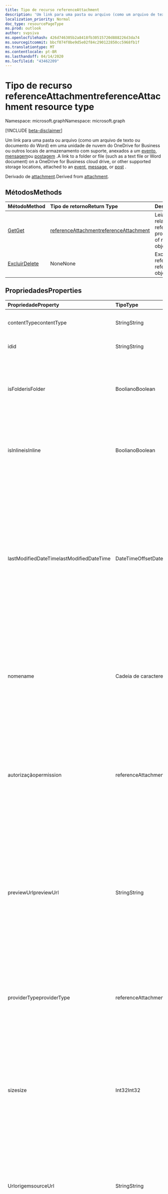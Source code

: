 ```yaml
---
title: Tipo de recurso referenceAttachment
description: 'Um link para uma pasta ou arquivo (como um arquivo de texto ou documento do Word) em uma unidade de nuvem do OneDrive for Business ou outros locais de armazenamento com suporte, anexados a '
localization_priority: Normal
doc_type: resourcePageType
ms.prod: outlook
author: svpsiva
ms.openlocfilehash: 426d746305b2a8418fb30515720d888226d3da74
ms.sourcegitcommit: bbcf074f0be9d5e02f84c290122850cc5968fb1f
ms.translationtype: MT
ms.contentlocale: pt-BR
ms.lasthandoff: 04/14/2020
ms.locfileid: "43462209"
---
```

# <a name="referenceattachment-resource-type"></a><span data-ttu-id="d33a2-103">Tipo de recurso referenceAttachment</span><span class="sxs-lookup"><span data-stu-id="d33a2-103">referenceAttachment resource type</span></span>

<span data-ttu-id="d33a2-104">Namespace: microsoft.graph</span><span class="sxs-lookup"><span data-stu-id="d33a2-104">Namespace: microsoft.graph</span></span>

[!INCLUDE [beta-disclaimer](../../includes/beta-disclaimer.md)]

<span data-ttu-id="d33a2-105">Um link para uma pasta ou arquivo (como um arquivo de texto ou documento do Word) em uma unidade de nuvem do OneDrive for Business ou outros locais de armazenamento com suporte, anexados a um [evento](../resources/event.md), [mensagem](../resources/message.md)ou [postagem](../resources/post.md) .</span><span class="sxs-lookup"><span data-stu-id="d33a2-105">A link to a folder or file (such as a text file or Word document) on a OneDrive for Business cloud drive, or other supported storage locations, attached to an [event](../resources/event.md), [message](../resources/message.md), or [post](../resources/post.md) .</span></span>

<span data-ttu-id="d33a2-106">Derivado de [attachment](attachment.md).</span><span class="sxs-lookup"><span data-stu-id="d33a2-106">Derived from [attachment](attachment.md).</span></span>

## <a name="methods"></a><span data-ttu-id="d33a2-107">Métodos</span><span class="sxs-lookup"><span data-stu-id="d33a2-107">Methods</span></span>

| <span data-ttu-id="d33a2-108">Método</span><span class="sxs-lookup"><span data-stu-id="d33a2-108">Method</span></span>       | <span data-ttu-id="d33a2-109">Tipo de retorno</span><span class="sxs-lookup"><span data-stu-id="d33a2-109">Return Type</span></span>  |<span data-ttu-id="d33a2-110">Descrição</span><span class="sxs-lookup"><span data-stu-id="d33a2-110">Description</span></span>|
|:---------------|:--------|:----------|
|[<span data-ttu-id="d33a2-111">Get</span><span class="sxs-lookup"><span data-stu-id="d33a2-111">Get</span></span>](../api/attachment-get.md) | [<span data-ttu-id="d33a2-112">referenceAttachment</span><span class="sxs-lookup"><span data-stu-id="d33a2-112">referenceAttachment</span></span>](referenceattachment.md) |<span data-ttu-id="d33a2-113">Leia as propriedades e os relacionamentos do objeto referenceAttachment.</span><span class="sxs-lookup"><span data-stu-id="d33a2-113">Read properties and relationships of referenceAttachment object.</span></span>|
|[<span data-ttu-id="d33a2-114">Excluir</span><span class="sxs-lookup"><span data-stu-id="d33a2-114">Delete</span></span>](../api/attachment-delete.md) | <span data-ttu-id="d33a2-115">None</span><span class="sxs-lookup"><span data-stu-id="d33a2-115">None</span></span> |<span data-ttu-id="d33a2-116">Exclua o objeto referenceAttachment.</span><span class="sxs-lookup"><span data-stu-id="d33a2-116">Delete referenceAttachment object.</span></span> |

## <a name="properties"></a><span data-ttu-id="d33a2-117">Propriedades</span><span class="sxs-lookup"><span data-stu-id="d33a2-117">Properties</span></span>
| <span data-ttu-id="d33a2-118">Propriedade</span><span class="sxs-lookup"><span data-stu-id="d33a2-118">Property</span></span>     | <span data-ttu-id="d33a2-119">Tipo</span><span class="sxs-lookup"><span data-stu-id="d33a2-119">Type</span></span>   |<span data-ttu-id="d33a2-120">Descrição</span><span class="sxs-lookup"><span data-stu-id="d33a2-120">Description</span></span>|
|:---------------|:--------|:----------|
|<span data-ttu-id="d33a2-121">contentType</span><span class="sxs-lookup"><span data-stu-id="d33a2-121">contentType</span></span>|<span data-ttu-id="d33a2-122">String</span><span class="sxs-lookup"><span data-stu-id="d33a2-122">String</span></span>|<span data-ttu-id="d33a2-123">O tipo de conteúdo do anexo.</span><span class="sxs-lookup"><span data-stu-id="d33a2-123">The content type of the attachment.</span></span> <span data-ttu-id="d33a2-124">Opcional.</span><span class="sxs-lookup"><span data-stu-id="d33a2-124">Optional.</span></span>|
|<span data-ttu-id="d33a2-125">id</span><span class="sxs-lookup"><span data-stu-id="d33a2-125">id</span></span>|<span data-ttu-id="d33a2-126">String</span><span class="sxs-lookup"><span data-stu-id="d33a2-126">String</span></span>|<span data-ttu-id="d33a2-p102">A ID do anexo.  Somente leitura.</span><span class="sxs-lookup"><span data-stu-id="d33a2-p102">The attachment ID.  Read-only.</span></span>|
|<span data-ttu-id="d33a2-129">isFolder</span><span class="sxs-lookup"><span data-stu-id="d33a2-129">isFolder</span></span>|<span data-ttu-id="d33a2-130">Booliano</span><span class="sxs-lookup"><span data-stu-id="d33a2-130">Boolean</span></span>|<span data-ttu-id="d33a2-131">Especifica se o anexo é um link para uma pasta.</span><span class="sxs-lookup"><span data-stu-id="d33a2-131">Specifies whether the attachment is a link to a folder.</span></span> <span data-ttu-id="d33a2-132">Deve definir this como true se **sourceUrl** for um link para uma pasta.</span><span class="sxs-lookup"><span data-stu-id="d33a2-132">Must set this to true if **sourceUrl** is a link to a folder.</span></span> <span data-ttu-id="d33a2-133">Opcional.</span><span class="sxs-lookup"><span data-stu-id="d33a2-133">Optional.</span></span>|
|<span data-ttu-id="d33a2-134">isInline</span><span class="sxs-lookup"><span data-stu-id="d33a2-134">isInline</span></span>|<span data-ttu-id="d33a2-135">Booliano</span><span class="sxs-lookup"><span data-stu-id="d33a2-135">Boolean</span></span>|<span data-ttu-id="d33a2-136">Defina como verdadeiro se o anexo é exibido embutido no corpo do objeto de incorporação.</span><span class="sxs-lookup"><span data-stu-id="d33a2-136">Set to true if the attachment appears inline in the body of the embedding object.</span></span> <span data-ttu-id="d33a2-137">Opcional.</span><span class="sxs-lookup"><span data-stu-id="d33a2-137">Optional.</span></span>|
|<span data-ttu-id="d33a2-138">lastModifiedDateTime</span><span class="sxs-lookup"><span data-stu-id="d33a2-138">lastModifiedDateTime</span></span>|<span data-ttu-id="d33a2-139">DateTimeOffset</span><span class="sxs-lookup"><span data-stu-id="d33a2-139">DateTimeOffset</span></span>|<span data-ttu-id="d33a2-140">Data e hora em que o anexo foi modificado pela última vez.</span><span class="sxs-lookup"><span data-stu-id="d33a2-140">The date and time when the attachment was last modified.</span></span> <span data-ttu-id="d33a2-141">O tipo Timestamp representa informações de data e hora usando o formato ISO 8601 e está sempre no horário UTC.</span><span class="sxs-lookup"><span data-stu-id="d33a2-141">The Timestamp type represents date and time information using ISO 8601 format and is always in UTC time.</span></span> <span data-ttu-id="d33a2-142">Por exemplo, meia-noite em UTC no dia 1º de janeiro de 2014 teria esta aparência: `'2014-01-01T00:00:00Z'`.</span><span class="sxs-lookup"><span data-stu-id="d33a2-142">For example, midnight UTC on Jan 1, 2014 would look like this: `'2014-01-01T00:00:00Z'`.</span></span> <span data-ttu-id="d33a2-143">Opcional.</span><span class="sxs-lookup"><span data-stu-id="d33a2-143">Optional.</span></span>|
|<span data-ttu-id="d33a2-144">nome</span><span class="sxs-lookup"><span data-stu-id="d33a2-144">name</span></span>|<span data-ttu-id="d33a2-145">Cadeia de caracteres</span><span class="sxs-lookup"><span data-stu-id="d33a2-145">String</span></span>|<span data-ttu-id="d33a2-146">O texto exibido abaixo do ícone que representa o anexo incorporado.</span><span class="sxs-lookup"><span data-stu-id="d33a2-146">The text that is displayed below the icon representing the embedded attachment.</span></span> <span data-ttu-id="d33a2-147">Não precisa ser o nome real do arquivo.</span><span class="sxs-lookup"><span data-stu-id="d33a2-147">This does not need to be the actual file name.</span></span> <span data-ttu-id="d33a2-148">Obrigatório.</span><span class="sxs-lookup"><span data-stu-id="d33a2-148">Required.</span></span>|
|<span data-ttu-id="d33a2-149">autorização</span><span class="sxs-lookup"><span data-stu-id="d33a2-149">permission</span></span>|<span data-ttu-id="d33a2-150">referenceAttachmentPermission</span><span class="sxs-lookup"><span data-stu-id="d33a2-150">referenceAttachmentPermission</span></span>|<span data-ttu-id="d33a2-151">Especifica as permissões concedidas para o anexo pelo tipo de provedor no **ProviderType**.</span><span class="sxs-lookup"><span data-stu-id="d33a2-151">Specifies the permissions granted for the attachment by the type of provider in **providerType**.</span></span> <span data-ttu-id="d33a2-152">Os valores possíveis são: `other`, `view`, `edit`, `anonymousView`, `anonymousEdit`, `organizationView`, `organizationEdit`.</span><span class="sxs-lookup"><span data-stu-id="d33a2-152">Possible values are: `other`, `view`, `edit`, `anonymousView`, `anonymousEdit`, `organizationView`, `organizationEdit`.</span></span> <span data-ttu-id="d33a2-153">Opcional.</span><span class="sxs-lookup"><span data-stu-id="d33a2-153">Optional.</span></span>|
|<span data-ttu-id="d33a2-154">previewUrl</span><span class="sxs-lookup"><span data-stu-id="d33a2-154">previewUrl</span></span>|<span data-ttu-id="d33a2-155">String</span><span class="sxs-lookup"><span data-stu-id="d33a2-155">String</span></span>|<span data-ttu-id="d33a2-156">Aplica-se somente a um anexo de referência de uma URL de imagem para obter uma imagem de visualização.</span><span class="sxs-lookup"><span data-stu-id="d33a2-156">Applies to only a reference attachment of an image - URL to get a preview image.</span></span> <span data-ttu-id="d33a2-157">Use **thumbnailUrl** e **PreviewUrl** somente quando **sourceUrl** identifica um arquivo de imagem.</span><span class="sxs-lookup"><span data-stu-id="d33a2-157">Use **thumbnailUrl** and **previewUrl** only when **sourceUrl** identifies an image file.</span></span> <span data-ttu-id="d33a2-158">Opcional.</span><span class="sxs-lookup"><span data-stu-id="d33a2-158">Optional.</span></span>|
|<span data-ttu-id="d33a2-159">providerType</span><span class="sxs-lookup"><span data-stu-id="d33a2-159">providerType</span></span>|<span data-ttu-id="d33a2-160">referenceAttachmentProvider</span><span class="sxs-lookup"><span data-stu-id="d33a2-160">referenceAttachmentProvider</span></span>|<span data-ttu-id="d33a2-161">O tipo de provedor que dá suporte a um anexo deste contentType.</span><span class="sxs-lookup"><span data-stu-id="d33a2-161">The type of provider that supports an attachment of this contentType.</span></span> <span data-ttu-id="d33a2-162">Os valores possíveis são: `other`, `oneDriveBusiness`, `oneDriveConsumer`, `dropbox`.</span><span class="sxs-lookup"><span data-stu-id="d33a2-162">Possible values are: `other`, `oneDriveBusiness`, `oneDriveConsumer`, `dropbox`.</span></span> <span data-ttu-id="d33a2-163">Opcional.</span><span class="sxs-lookup"><span data-stu-id="d33a2-163">Optional.</span></span>|
|<span data-ttu-id="d33a2-164">size</span><span class="sxs-lookup"><span data-stu-id="d33a2-164">size</span></span>|<span data-ttu-id="d33a2-165">Int32</span><span class="sxs-lookup"><span data-stu-id="d33a2-165">Int32</span></span>|<span data-ttu-id="d33a2-166">O tamanho dos metadados em bytes armazenados na mensagem para o anexo de referência.</span><span class="sxs-lookup"><span data-stu-id="d33a2-166">The size of the metadata in bytes that is stored on the message for the reference attachment.</span></span> <span data-ttu-id="d33a2-167">Esse valor não indica o tamanho real do arquivo.</span><span class="sxs-lookup"><span data-stu-id="d33a2-167">This value does not indicate the size of the actual file.</span></span> <span data-ttu-id="d33a2-168">Opcional.</span><span class="sxs-lookup"><span data-stu-id="d33a2-168">Optional.</span></span>|
|<span data-ttu-id="d33a2-169">Urlorigem</span><span class="sxs-lookup"><span data-stu-id="d33a2-169">sourceUrl</span></span>|<span data-ttu-id="d33a2-170">String</span><span class="sxs-lookup"><span data-stu-id="d33a2-170">String</span></span>|<span data-ttu-id="d33a2-171">URL para obter o conteúdo do anexo.</span><span class="sxs-lookup"><span data-stu-id="d33a2-171">URL to get the attachment content.</span></span> <span data-ttu-id="d33a2-172">Se esta for uma URL para uma pasta, para que a pasta seja exibida corretamente no Outlook ou no Outlook na Web, defina **IsFolder** como true.</span><span class="sxs-lookup"><span data-stu-id="d33a2-172">If this is a URL to a folder, then for the folder to be displayed correctly in Outlook or Outlook on the web, set **isFolder** to true.</span></span> <span data-ttu-id="d33a2-173">Obrigatório.</span><span class="sxs-lookup"><span data-stu-id="d33a2-173">Required.</span></span>|
|<span data-ttu-id="d33a2-174">thumbnailUrl</span><span class="sxs-lookup"><span data-stu-id="d33a2-174">thumbnailUrl</span></span>|<span data-ttu-id="d33a2-175">String</span><span class="sxs-lookup"><span data-stu-id="d33a2-175">String</span></span>|<span data-ttu-id="d33a2-176">Aplica-se somente a um anexo de referência de uma URL de imagem para obter uma imagem em miniatura.</span><span class="sxs-lookup"><span data-stu-id="d33a2-176">Applies to only a reference attachment of an image - URL to get a thumbnail image.</span></span> <span data-ttu-id="d33a2-177">Use **thumbnailUrl** e **PreviewUrl** somente quando **sourceUrl** identifica um arquivo de imagem.</span><span class="sxs-lookup"><span data-stu-id="d33a2-177">Use **thumbnailUrl** and **previewUrl** only when **sourceUrl** identifies an image file.</span></span> <span data-ttu-id="d33a2-178">Opcional.</span><span class="sxs-lookup"><span data-stu-id="d33a2-178">Optional.</span></span>|

## <a name="relationships"></a><span data-ttu-id="d33a2-179">Relações</span><span class="sxs-lookup"><span data-stu-id="d33a2-179">Relationships</span></span>
<span data-ttu-id="d33a2-180">Nenhum</span><span class="sxs-lookup"><span data-stu-id="d33a2-180">None</span></span>



## <a name="json-representation"></a><span data-ttu-id="d33a2-181">Representação JSON</span><span class="sxs-lookup"><span data-stu-id="d33a2-181">JSON representation</span></span>

<span data-ttu-id="d33a2-182">Veja a seguir uma representação JSON do recurso</span><span class="sxs-lookup"><span data-stu-id="d33a2-182">Here is a JSON representation of the resource</span></span>

<!-- {
  "blockType": "resource",
  "baseType": "microsoft.graph.attachment",
  "keyProperty":"id",
  "optionalProperties": [

  ],
  "@odata.type": "microsoft.graph.referenceAttachment"
}-->

```json
{
  "contentType": "string",
  "id": "string (identifier)",
  "isFolder": true,
  "isInline": true,
  "lastModifiedDateTime": "String (timestamp)",
  "name": "string",
  "permission": "string",
  "previewUrl": "string",
  "providerType": "string",
  "size": 1024,
  "sourceUrl": "string",
  "thumbnailUrl": "string"
}

```

<!-- uuid: 8fcb5dbc-d5aa-4681-8e31-b001d5168d79
2015-10-25 14:57:30 UTC -->
<!--
{
  "type": "#page.annotation",
  "description": "referenceAttachment resource",
  "keywords": "",
  "section": "documentation",
  "tocPath": "",
  "suppressions": []
}
-->
